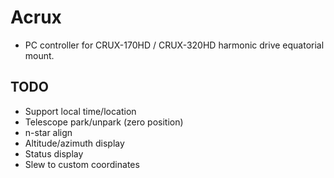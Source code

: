 # Acrux
* PC controller for CRUX-170HD / CRUX-320HD harmonic drive equatorial mount.

## TODO
* Support local time/location
* Telescope park/unpark (zero position)
* n-star align
* Altitude/azimuth display
* Status display
* Slew to custom coordinates